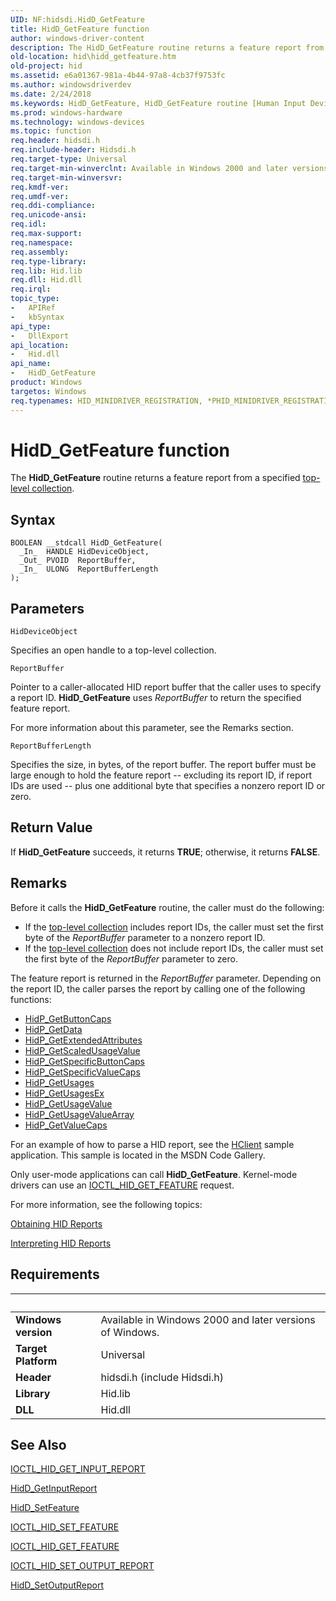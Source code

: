 ```yaml
---
UID: NF:hidsdi.HidD_GetFeature
title: HidD_GetFeature function
author: windows-driver-content
description: The HidD_GetFeature routine returns a feature report from a specified top-level collection.
old-location: hid\hidd_getfeature.htm
old-project: hid
ms.assetid: e6a01367-981a-4b44-97a8-4cb37f9753fc
ms.author: windowsdriverdev
ms.date: 2/24/2018
ms.keywords: HidD_GetFeature, HidD_GetFeature routine [Human Input Devices], hid.hidd_getfeature, hidfunc_2992bcaf-4ca6-4b6f-9a85-d0add8c7fe99.xml, hidsdi/HidD_GetFeature
ms.prod: windows-hardware
ms.technology: windows-devices
ms.topic: function
req.header: hidsdi.h
req.include-header: Hidsdi.h
req.target-type: Universal
req.target-min-winverclnt: Available in Windows 2000 and later versions of Windows.
req.target-min-winversvr: 
req.kmdf-ver: 
req.umdf-ver: 
req.ddi-compliance: 
req.unicode-ansi: 
req.idl: 
req.max-support: 
req.namespace: 
req.assembly: 
req.type-library: 
req.lib: Hid.lib
req.dll: Hid.dll
req.irql: 
topic_type:
-	APIRef
-	kbSyntax
api_type:
-	DllExport
api_location:
-	Hid.dll
api_name:
-	HidD_GetFeature
product: Windows
targetos: Windows
req.typenames: HID_MINIDRIVER_REGISTRATION, *PHID_MINIDRIVER_REGISTRATION
---
```



# HidD_GetFeature function
The <b>HidD_GetFeature</b> routine returns a feature report from a specified <a href="https://msdn.microsoft.com/dcbee8e3-d03a-45c8-92e4-0897b9f55177">top-level collection</a>.

## Syntax

````
BOOLEAN __stdcall HidD_GetFeature(
  _In_  HANDLE HidDeviceObject,
  _Out_ PVOID  ReportBuffer,
  _In_  ULONG  ReportBufferLength
);
````

## Parameters

`HidDeviceObject`

Specifies an open handle to a top-level collection.

`ReportBuffer`

Pointer to a caller-allocated HID report buffer that the caller uses to specify a report ID. <b>HidD_GetFeature</b> uses <i>ReportBuffer</i> to return the specified feature report. 

For more information about this parameter, see the Remarks section.

`ReportBufferLength`

Specifies the size, in bytes, of the report buffer. The report buffer must be large enough to hold the feature report -- excluding its report ID, if report IDs are used -- plus one additional byte that specifies a nonzero report ID or zero.


## Return Value

If <b>HidD_GetFeature</b> succeeds, it returns <b>TRUE</b>; otherwise, it returns <b>FALSE</b>.

## Remarks

Before it calls the <b>HidD_GetFeature</b> routine, the caller must do the following:

<ul>
<li>
If the <a href="https://msdn.microsoft.com/dcbee8e3-d03a-45c8-92e4-0897b9f55177">top-level collection</a> includes report IDs, the caller must set the first byte of the <i>ReportBuffer</i> parameter to a nonzero report ID.

</li>
<li>
If the <a href="https://msdn.microsoft.com/dcbee8e3-d03a-45c8-92e4-0897b9f55177">top-level collection</a> does not include report IDs, the caller must set the first byte of the <i>ReportBuffer</i> parameter to zero.



</li>
</ul>
The feature report is returned in the <i>ReportBuffer</i>  parameter. Depending on the report ID, the caller parses the report by calling one of the following functions:

<ul>
<li>
<a href="..\hidpi\nf-hidpi-hidp_getbuttoncaps.md">HidP_GetButtonCaps</a>
</li>
<li>
<a href="..\hidpi\nf-hidpi-hidp_getdata.md">HidP_GetData</a>
</li>
<li>
<a href="..\hidpi\nf-hidpi-hidp_getextendedattributes.md">HidP_GetExtendedAttributes</a>
</li>
<li>
<a href="..\hidpi\nf-hidpi-hidp_getscaledusagevalue.md">HidP_GetScaledUsageValue</a>
</li>
<li>
<a href="..\hidpi\nf-hidpi-hidp_getspecificbuttoncaps.md">HidP_GetSpecificButtonCaps</a>
</li>
<li>
<a href="..\hidpi\nf-hidpi-hidp_getspecificvaluecaps.md">HidP_GetSpecificValueCaps</a>
</li>
<li>
<a href="..\hidpi\nf-hidpi-hidp_getusages.md">HidP_GetUsages</a>
</li>
<li>
<a href="..\hidpi\nf-hidpi-hidp_getusagesex.md">HidP_GetUsagesEx</a>
</li>
<li>
<a href="..\hidpi\nf-hidpi-hidp_getusagevalue.md">HidP_GetUsageValue</a>
</li>
<li>
<a href="..\hidpi\nf-hidpi-hidp_getusagevaluearray.md">HidP_GetUsageValueArray</a>
</li>
<li>
<a href="..\hidpi\nf-hidpi-hidp_getvaluecaps.md">HidP_GetValueCaps</a>
</li>
</ul>
For an example of how to parse a HID report, see the <a href="http://go.microsoft.com/fwlink/p/?linkid=256119">HClient</a> sample application. This sample is located in the MSDN Code Gallery.

Only user-mode applications can call <b>HidD_GetFeature</b>. Kernel-mode drivers can use an <a href="..\hidclass\ni-hidclass-ioctl_hid_get_feature.md">IOCTL_HID_GET_FEATURE</a> request.

For more information, see the following topics:


<a href="https://msdn.microsoft.com/b6312dce-39af-4fff-b17d-4a50b9ab823b">Obtaining HID Reports</a>



<a href="https://msdn.microsoft.com/10f8c3a1-ad60-4c99-a425-fa8c9a3be0e1">Interpreting HID Reports</a>

## Requirements
| &nbsp; | &nbsp; |
| ---- |:---- |
| **Windows version** | Available in Windows 2000 and later versions of Windows.  |
| **Target Platform** | Universal |
| **Header** | hidsdi.h (include Hidsdi.h) |
| **Library** | Hid.lib |
| **DLL** | Hid.dll |

## See Also

<a href="..\hidclass\ni-hidclass-ioctl_hid_get_input_report.md">IOCTL_HID_GET_INPUT_REPORT</a>



<a href="..\hidsdi\nf-hidsdi-hidd_getinputreport.md">HidD_GetInputReport</a>



<a href="..\hidsdi\nf-hidsdi-hidd_setfeature.md">HidD_SetFeature</a>



<a href="..\hidclass\ni-hidclass-ioctl_hid_set_feature.md">IOCTL_HID_SET_FEATURE</a>



<a href="..\hidclass\ni-hidclass-ioctl_hid_get_feature.md">IOCTL_HID_GET_FEATURE</a>



<a href="..\hidclass\ni-hidclass-ioctl_hid_set_output_report.md">IOCTL_HID_SET_OUTPUT_REPORT</a>



<a href="..\hidsdi\nf-hidsdi-hidd_setoutputreport.md">HidD_SetOutputReport</a>